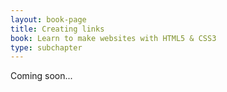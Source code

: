 ```yaml
---
layout: book-page
title: Creating links
book: Learn to make websites with HTML5 & CSS3
type: subchapter
---
```


Coming soon...